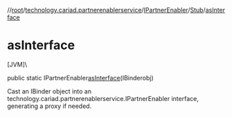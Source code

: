 //[root](../../../../index.md)/[technology.cariad.partnerenablerservice](../../index.md)/[IPartnerEnabler](../index.md)/[Stub](index.md)/[asInterface](as-interface.md)

# asInterface

[JVM]\

public static IPartnerEnabler[asInterface](as-interface.md)(IBinderobj)

Cast an IBinder object into an technology.cariad.partnerenablerservice.IPartnerEnabler interface, generating a proxy if needed.
